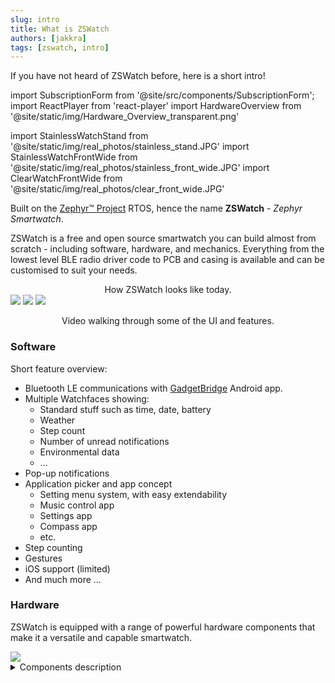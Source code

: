 ```yaml
---
slug: intro
title: What is ZSWatch
authors: [jakkra]
tags: [zswatch, intro]
---
```

If you have not heard of ZSWatch before, here is a short intro!
<!-- truncate -->
import SubscriptionForm from '@site/src/components/SubscriptionForm';
import ReactPlayer from 'react-player'
import HardwareOverview from '@site/static/img/Hardware_Overview_transparent.png'

import StainlessWatchStand from '@site/static/img/real_photos/stainless_stand.JPG'
import StainlessWatchFrontWide from '@site/static/img/real_photos/stainless_front_wide.JPG'
import ClearWatchFrontWide from '@site/static/img/real_photos/clear_front_wide.JPG'


Built on the [Zephyr™ Project](https://www.zephyrproject.org/) RTOS, hence the name **ZSWatch** - *Zephyr Smartwatch*.

ZSWatch is a free and open source smartwatch you can build almost from scratch - including software, hardware, and mechanics. Everything from the lowest level BLE radio driver code to PCB and casing is available and can be customised to suit your needs. 

<center>How ZSWatch looks like today.</center>
<img src={StainlessWatchFrontWide} />
<img src={ClearWatchFrontWide} />
<img src={StainlessWatchStand} /> 

<p></p>

<center>Video walking through some of the UI and features.</center>
<ReactPlayer width="100%" playing muted controls url='https://github.com/jakkra/ZSWatch/assets/4318648/ec1a94fd-a682-4559-9e68-f3e5bfcbe682' />

### Software
Short feature overview:
- Bluetooth LE communications with [GadgetBridge](https://codeberg.org/Freeyourgadget/Gadgetbridge) Android app.
- Multiple Watchfaces showing:
  - Standard stuff such as time, date, battery
  - Weather
  - Step count
  - Number of unread notifications
  - Environmental data
  - ...
- Pop-up notifications
- Application picker and app concept
  - Setting menu system, with easy extendability
  - Music control app
  - Settings app
  - Compass app
  - etc.
- Step counting
- Gestures
- iOS support (limited)
- And much more
...

### Hardware
ZSWatch is equipped with a range of powerful hardware components that make it a versatile and capable smartwatch.

<img src={HardwareOverview} />

<details>
    <summary>Components description</summary>
    - nRF5340 BLE chip ([u-blox NORA-B10 module](https://www.u-blox.com/en/product/nora-b1-series-open-cpu)): The watch is powered by a 128 MHz dual-core nRF5340 BLE chip, providing high-performance processing capabilities.
    
    - Nordic [nPM1300](https://docs.nordicsemi.com/category/npm1300-category) PMIC: The power management integrated circuit ensures efficient power delivery and battery life estimations.

    - 240x240 round display: ZSWatch features a vibrant and responsive 240x240 round display with a capacitive touch screen, ensuring a smooth and intuitive user experience.

    - IMU [Bosch BMI270](https://www.bosch-sensortec.com/media/boschsensortec/downloads/datasheets/bst-bmi270-ds000.pdf): The integrated IMU allows for advanced features such as gesture-based navigation and smartwatch wake-up by arm movement.

    - Bosch [BME688](https://www.bosch-sensortec.com/products/environmental-sensors/gas-sensors/bme688/) Environmental sensor: The BME688 sensor provides AI-enhanced environmental data, enabling the watch to monitor air quality and other environmental parameters.

    - Bosch [BMP581](https://www.bosch-sensortec.com/products/environmental-sensors/pressure-sensors/bmp581/) High-performance pressure sensor: The BMP581 sensor offers accurate pressure measurements with a precision of approximately 20cm.

    - ST [LIS2MDLTR](https://www.st.com/resource/en/datasheet/lis2mdl.pdf) Magnetometer: The magnetometer enables the watch to detect magnetic fields, opening up possibilities for compass and navigation applications.

    - Macronix [MX25U51245GZ4I00](https://www.mouser.de/datasheet/2/819/MX25U51245G_2c_1_8V_2c_512Mb_2c_v1_4-3371129.pdf) 64 MB external flash: The external flash provides large storage space for data and UI resources.

    - Broadcom [APDS-9306-065](https://docs.broadcom.com/docs/AV02-4755EN) Light Sensor: The light sensor enables automatic brightness control.

    - Micro Crystal [RV-8263-C8](https://www.microcrystal.com/en/products/real-time-clock-rtc-modules/rv-8263-c8) RTC: The real-time clock module ensures accurate timekeeping and supports alarm functions.

    - Knowles [SPK0641HT4H-1](https://www.knowles.com/docs/default-source/model-downloads/spk0641ht4h-1-rev-a.pdf) I2S microphone: The built-in microphone allows for audio recording and voice control capabilities.


    Option to not mount sensors: ZSWatch offers the flexibility to exclude certain sensors, allowing for cost optimization based on specific requirements.

    This powerful combination of hardware components ensures that ZSWatch delivers a rich and immersive smartwatch experience.
</details>

<SubscriptionForm/>
